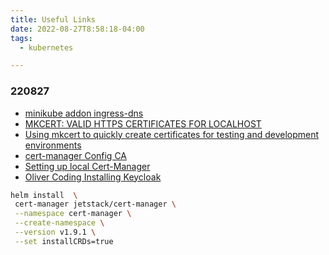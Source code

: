 ```yaml
---
title: Useful Links
date: 2022-08-27T8:58:18-04:00
tags: 
  - kubernetes

---
```

### 220827
- [minikube addon ingress-dns](https://minikube.sigs.k8s.io/docs/tutorials/custom_cert_ingress/)
- [MKCERT: VALID HTTPS CERTIFICATES FOR LOCALHOST](https://words.filippo.io/mkcert-valid-https-certificates-for-localhost/)
- [Using mkcert to quickly create certificates for testing and development environments](https://prefetch.net/blog/2020/06/29/using-mkcert-to-quickly-create-certificates-for-testing-and-development-environments/)
- [cert-manager Config CA](https://cert-manager.io/docs/configuration/ca/)
- [Setting up local Cert-Manager](https://someweb.github.io/devops/cert-manager-kubernetes/)
- [Oliver Coding Installing Keycloak](https://www.olivercoding.com/2021-01-16-kubernetes-keycloak/)

```bash
helm install  \
 cert-manager jetstack/cert-manager \
 --namespace cert-manager \
 --create-namespace \
 --version v1.9.1 \
 --set installCRDs=true
```